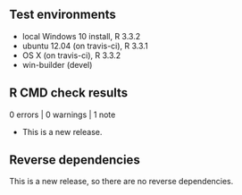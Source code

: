 ## Test environments
* local Windows 10 install, R 3.3.2
* ubuntu 12.04 (on travis-ci), R 3.3.1
* OS X (on travis-ci), R 3.3.2
* win-builder (devel)

## R CMD check results

0 errors | 0 warnings | 1 note

* This is a new release.

## Reverse dependencies

This is a new release, so there are no reverse dependencies.

